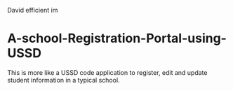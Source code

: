 David efficient im
# A-school-Registration-Portal-using-USSD
This is more like a USSD code application to register, edit and update student information in a typical school.

